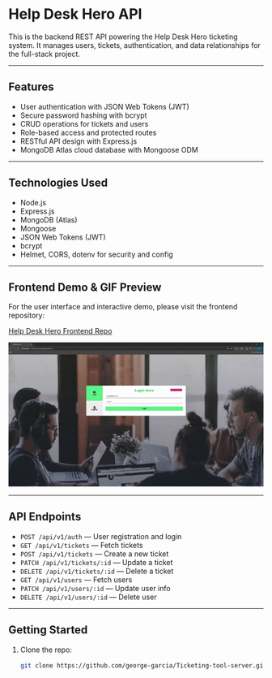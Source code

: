 # Help Desk Hero API

This is the backend REST API powering the Help Desk Hero ticketing system. It manages users, tickets, authentication, and data relationships for the full-stack project.

---

## Features

- User authentication with JSON Web Tokens (JWT)
- Secure password hashing with bcrypt
- CRUD operations for tickets and users
- Role-based access and protected routes
- RESTful API design with Express.js
- MongoDB Atlas cloud database with Mongoose ODM

---

## Technologies Used

- Node.js
- Express.js
- MongoDB (Atlas)
- Mongoose
- JSON Web Tokens (JWT)
- bcrypt
- Helmet, CORS, dotenv for security and config

---

## Frontend Demo & GIF Preview

For the user interface and interactive demo, please visit the frontend repository:

[Help Desk Hero Frontend Repo](http://github.com/george-garcia/Ticketing-tool-client)

![Help Desk Hero Frontend Demo](https://github.com/george-garcia/Portfolio/blob/master/src/public/HelpDeskHerogif.gif)

---

## API Endpoints

- `POST /api/v1/auth` — User registration and login
- `GET /api/v1/tickets` — Fetch tickets
- `POST /api/v1/tickets` — Create a new ticket
- `PATCH /api/v1/tickets/:id` — Update a ticket
- `DELETE /api/v1/tickets/:id` — Delete a ticket
- `GET /api/v1/users` — Fetch users
- `PATCH /api/v1/users/:id` — Update user info
- `DELETE /api/v1/users/:id` — Delete user

---

## Getting Started

1. Clone the repo:
   ```bash
   git clone https://github.com/george-garcia/Ticketing-tool-server.git
   ```
